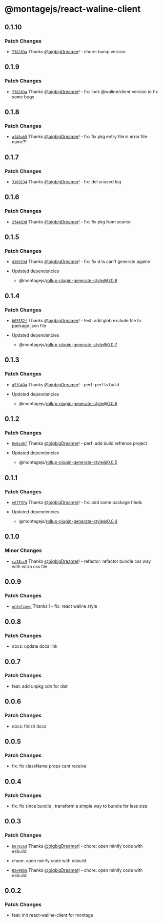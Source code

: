 # @montagejs/react-waline-client

## 0.1.10

### Patch Changes

-   [`738283a`](https://github.com/bigbigDreamer/montage/commit/738283a) Thanks [@bigbigDreamer](https://github.com/bigbigDreamer)! - chore: bump version

## 0.1.9

### Patch Changes

-   [`738283a`](https://github.com/bigbigDreamer/montage/commit/738283a) Thanks [@bigbigDreamer](https://github.com/bigbigDreamer)! - fix: lock @waline/client version to fix some bugs

## 0.1.8

### Patch Changes

-   [`af40ab5`](https://github.com/bigbigDreamer/montage/commit/af40ab5) Thanks [@bigbigDreamer](https://github.com/bigbigDreamer)! - fix: fix pkg entry file is error file name?!

## 0.1.7

### Patch Changes

-   [`3109134`](https://github.com/bigbigDreamer/montage/commit/3109134) Thanks [@bigbigDreamer](https://github.com/bigbigDreamer)! - fix: del unused log

## 0.1.6

### Patch Changes

-   [`2f44b38`](https://github.com/bigbigDreamer/montage/commit/2f44b38) Thanks [@bigbigDreamer](https://github.com/bigbigDreamer)! - fix: fix pkg from source

## 0.1.5

### Patch Changes

-   [`416b53d`](https://github.com/bigbigDreamer/montage/commit/416b53d) Thanks [@bigbigDreamer](https://github.com/bigbigDreamer)! - fix: fix d.ts can't generate againe

-   Updated dependencies
    -   @montagejs/rollup-plugin-generate-style@0.0.8

## 0.1.4

### Patch Changes

-   [`065552f`](https://github.com/bigbigDreamer/montage/commit/065552f) Thanks [@bigbigDreamer](https://github.com/bigbigDreamer)! - test: add glob exclude file to package.json file

-   Updated dependencies
    -   @montagejs/rollup-plugin-generate-style@0.0.7

## 0.1.3

### Patch Changes

-   [`a53949a`](https://github.com/bigbigDreamer/montage/commit/a53949a) Thanks [@bigbigDreamer](https://github.com/bigbigDreamer)! - perf: perf ts build

-   Updated dependencies
    -   @montagejs/rollup-plugin-generate-style@0.0.6

## 0.1.2

### Patch Changes

-   [`0e0ad6f`](https://github.com/bigbigDreamer/montage/commit/0e0ad6f) Thanks [@bigbigDreamer](https://github.com/bigbigDreamer)! - perf: add build refrence project

-   Updated dependencies
    -   @montagejs/rollup-plugin-generate-style@0.0.5

## 0.1.1

### Patch Changes

-   [`e8f797a`](https://github.com/bigbigDreamer/montage/commit/e8f797a) Thanks [@bigbigDreamer](https://github.com/bigbigDreamer)! - fix: add some package fileds

-   Updated dependencies
    -   @montagejs/rollup-plugin-generate-style@0.0.4

## 0.1.0

### Minor Changes

-   [`ca38cc9`](https://github.com/bigbigDreamer/montage/commit/ca38cc9) Thanks [@bigbigDreamer](https://github.com/bigbigDreamer)! - refactor: refactor bundle css way with ectra css file

## 0.0.9

### Patch Changes

-   [`undefined`](https://github.com/bigbigDreamer/montage/commit/undefined) Thanks ! - fix: react waline style

## 0.0.8

### Patch Changes

-   docs: update docs link

## 0.0.7

### Patch Changes

-   feat: add unpkg cdn for dist

## 0.0.6

### Patch Changes

-   docs: finish docs

## 0.0.5

### Patch Changes

-   fix: fix className props cant receive

## 0.0.4

### Patch Changes

-   fix: fix since bundle , transform a simple way to bundle for less size

## 0.0.3

### Patch Changes

-   [`b87856d`](https://github.com/bigbigDreamer/montage/commit/b87856d3403b812f04186ca8df73a6f5c017772e) Thanks [@bigbigDreamer](https://github.com/bigbigDreamer)! - chore: open minify code with esbuild

*   chore: open minify code with esbuild

-   [`82e9855`](https://github.com/bigbigDreamer/montage/commit/82e9855095828c3a9567c7f8ec7afb87b7fcc136) Thanks [@bigbigDreamer](https://github.com/bigbigDreamer)! - chore: open minify code with esbuild

## 0.0.2

### Patch Changes

-   feat: init react-waline-client for montage

